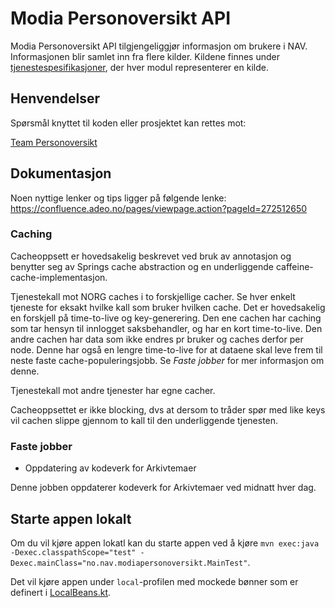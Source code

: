 # Modia Personoversikt API

Modia Personoversikt API tilgjengeliggjør informasjon om brukere i NAV.
Informasjonen blir samlet inn fra flere kilder.
Kildene finnes under [tjenestespesifikasjoner](tjenestespesifikasjoner), der hver modul representerer en kilde.

## Henvendelser

Spørsmål knyttet til koden eller prosjektet kan rettes mot:

[Team Personoversikt](https://github.com/navikt/info-team-personoversikt)

## Dokumentasjon

Noen nyttige lenker og tips ligger på følgende lenke: https://confluence.adeo.no/pages/viewpage.action?pageId=272512650

### Caching

Cacheoppsett er hovedsakelig beskrevet ved bruk av annotasjon og benytter seg av Springs cache abstraction og en
underliggende caffeine-cache-implementasjon.

Tjenestekall mot NORG caches i to forskjellige cacher. Se hver enkelt tjeneste for eksakt hvilke kall som bruker hvilken
cache.
Det er hovedsakelig en forskjell på time-to-live og key-generering. Den ene cachen har caching som tar hensyn til
innlogget saksbehandler, og har en kort time-to-live.
Den andre cachen har data som ikke endres pr bruker og caches derfor per node. Denne har også en lengre time-to-live for
at dataene skal leve frem til neste faste
cache-populeringsjobb. Se *Faste jobber* for mer informasjon om denne.

Tjenestekall mot andre tjenester har egne cacher.

Cacheoppsettet er ikke blocking, dvs at dersom to tråder spør med like keys vil cachen slippe gjennom to kall til den
underliggende tjenesten.

### Faste jobber

* Oppdatering av kodeverk for Arkivtemaer

Denne jobben oppdaterer kodeverk for Arkivtemaer ved midnatt hver dag.

## Starte appen lokalt

Om du vil kjøre appen lokatl kan du starte appen ved å kjøre
`mvn exec:java -Dexec.classpathScope="test" -Dexec.mainClass="no.nav.modiapersonoversikt.MainTest"`.

Det vil kjøre appen under `local`-profilen med mockede bønner som er definert
i [LocalBeans.kt](web/src/test/java/no/nav/modiapersonoversikt/LocalBeans.kt).
